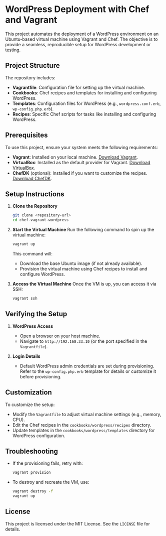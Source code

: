 # WordPress Deployment with Chef and Vagrant

This project automates the deployment of a WordPress environment on an Ubuntu-based virtual machine using Vagrant and Chef. The objective is to provide a seamless, reproducible setup for WordPress development or testing.

## Project Structure

The repository includes:

- **Vagrantfile**: Configuration file for setting up the virtual machine.
- **Cookbooks**: Chef recipes and templates for installing and configuring WordPress.
- **Templates**: Configuration files for WordPress (e.g., `wordpress.conf.erb`, `wp-config.php.erb`).
- **Recipes**: Specific Chef scripts for tasks like installing and configuring WordPress.

## Prerequisites

To use this project, ensure your system meets the following requirements:

- **Vagrant**: Installed on your local machine. [Download Vagrant](https://www.vagrantup.com/downloads).
- **VirtualBox**: Installed as the default provider for Vagrant. [Download VirtualBox](https://www.virtualbox.org/).
- **ChefDK** (optional): Installed if you want to customize the recipes. [Download ChefDK](https://downloads.chef.io/chefdk).

## Setup Instructions

1. **Clone the Repository**
   ```bash
   git clone <repository-url>
   cd chef-vagrant-wordpress
   ```

2. **Start the Virtual Machine**
   Run the following command to spin up the virtual machine:
   ```bash
   vagrant up
   ```
   This command will:
   - Download the base Ubuntu image (if not already available).
   - Provision the virtual machine using Chef recipes to install and configure WordPress.

3. **Access the Virtual Machine**
   Once the VM is up, you can access it via SSH:
   ```bash
   vagrant ssh
   ```

## Verifying the Setup

1. **WordPress Access**
   - Open a browser on your host machine.
   - Navigate to `http://192.168.33.10` (or the port specified in the `Vagrantfile`).

2. **Login Details**
   - Default WordPress admin credentials are set during provisioning. Refer to the `wp-config.php.erb` template for details or customize it before provisioning.

## Customization

To customize the setup:
- Modify the `Vagrantfile` to adjust virtual machine settings (e.g., memory, CPU).
- Edit the Chef recipes in the `cookbooks/wordpress/recipes` directory.
- Update templates in the `cookbooks/wordpress/templates` directory for WordPress configuration.

## Troubleshooting

- If the provisioning fails, retry with:
  ```bash
  vagrant provision
  ```
- To destroy and recreate the VM, use:
  ```bash
  vagrant destroy -f
  vagrant up
  ```

## License

This project is licensed under the MIT License. See the `LICENSE` file for details.

